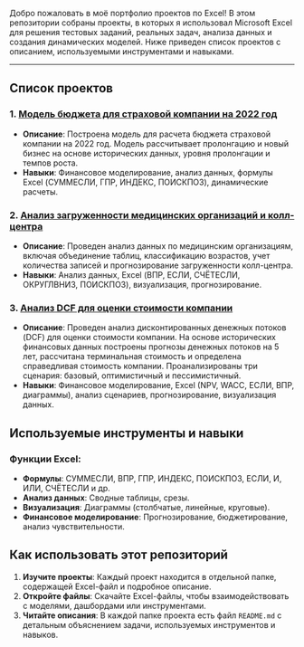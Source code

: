 Добро пожаловать в моё портфолио проектов по Excel! В этом репозитории собраны проекты, в которых я использовал Microsoft Excel для решения тестовых заданий, реальных задач, анализа данных и создания динамических моделей. Ниже приведен список проектов с описанием, используемыми инструментами и навыками.

---

## Список проектов

### 1. **[Модель бюджета для страховой компании на 2022 год](https://github.com/Sklarone/data_analyst_portfolio/tree/main/EXCEL_Projects/Insurance_Budget_Model)**
   - **Описание**: Построена модель для расчета бюджета страховой компании на 2022 год. Модель рассчитывает пролонгацию и новый бизнес на основе исторических данных, уровня пролонгации и темпов роста.
   - **Навыки**: Финансовое моделирование, анализ данных, формулы Excel (СУММЕСЛИ, ГПР, ИНДЕКС, ПОИСКПОЗ), динамические расчеты.
### 2. **[Анализ загруженности медицинских организаций и колл-центра](https://github.com/Sklarone/data_analyst_portfolio/tree/main/EXCEL_Projects/healthcare_data_task)**
   - **Описание**: Проведен анализ данных по медицинским организациям, включая объединение таблиц, классификацию возрастов, учет количества записей и прогнозирование загруженности колл-центра.
   - **Навыки**: Анализ данных, Excel (ВПР, ЕСЛИ, СЧЁТЕСЛИ, ОКРУГЛВНИЗ, ПОИСКПОЗ), визуализация, прогнозирование.
### 3. **[Анализ DCF для оценки стоимости компании](https://github.com/Sklarone/data_analyst_portfolio/tree/main/EXCEL_Projects/DCF_analysis_for_Google)**
   - **Описание**: Проведен анализ дисконтированных денежных потоков (DCF) для оценки стоимости компании. На основе исторических финансовых данных построены прогнозы денежных потоков на 5 лет, рассчитана терминальная стоимость и определена справедливая стоимость компании. Проанализированы три сценария: базовый, оптимистичный и пессимистичный.
   - **Навыки**: Финансовое моделирование, Excel (NPV, WACC, ЕСЛИ, ВПР, диаграммы), анализ сценариев, прогнозирование, визуализация данных.

## Используемые инструменты и навыки

### Функции Excel:
- **Формулы**: СУММЕСЛИ, ВПР, ГПР, ИНДЕКС, ПОИСКПОЗ, ЕСЛИ, И, ИЛИ, СЧЁТЕСЛИ и др.
- **Анализ данных**: Сводные таблицы, срезы.
- **Визуализация**: Диаграммы (столбчатые, линейные, круговые).
- **Финансовое моделирование**: Прогнозирование, бюджетирование, анализ чувствительности.

## Как использовать этот репозиторий

1. **Изучите проекты**: Каждый проект находится в отдельной папке, содержащей Excel-файл и подробное описание.
2. **Откройте файлы**: Скачайте Excel-файлы, чтобы взаимодействовать с моделями, дашбордами или инструментами.
3. **Читайте описания**: В каждой папке проекта есть файл `README.md` с детальным объяснением задачи, используемых инструментов и навыков.
